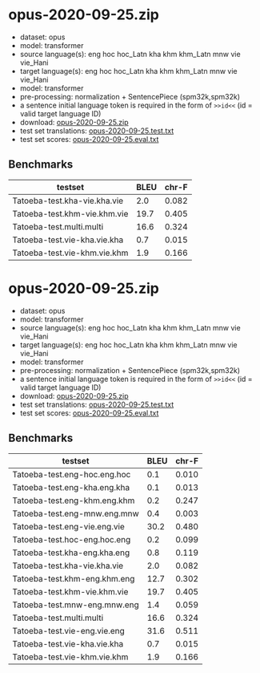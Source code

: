 # opus-2020-09-25.zip

* dataset: opus
* model: transformer
* source language(s): eng hoc hoc_Latn kha khm khm_Latn mnw vie vie_Hani
* target language(s): eng hoc hoc_Latn kha khm khm_Latn mnw vie vie_Hani
* model: transformer
* pre-processing: normalization + SentencePiece (spm32k,spm32k)
* a sentence initial language token is required in the form of `>>id<<` (id = valid target language ID)
* download: [opus-2020-09-25.zip](https://object.pouta.csc.fi/Tatoeba-MT-models/aav-aav/opus-2020-09-25.zip)
* test set translations: [opus-2020-09-25.test.txt](https://object.pouta.csc.fi/Tatoeba-MT-models/aav-aav/opus-2020-09-25.test.txt)
* test set scores: [opus-2020-09-25.eval.txt](https://object.pouta.csc.fi/Tatoeba-MT-models/aav-aav/opus-2020-09-25.eval.txt)

## Benchmarks

| testset               | BLEU  | chr-F |
|-----------------------|-------|-------|
| Tatoeba-test.kha-vie.kha.vie 	| 2.0 	| 0.082 |
| Tatoeba-test.khm-vie.khm.vie 	| 19.7 	| 0.405 |
| Tatoeba-test.multi.multi 	| 16.6 	| 0.324 |
| Tatoeba-test.vie-kha.vie.kha 	| 0.7 	| 0.015 |
| Tatoeba-test.vie-khm.vie.khm 	| 1.9 	| 0.166 |

# opus-2020-09-25.zip

* dataset: opus
* model: transformer
* source language(s): eng hoc hoc_Latn kha khm khm_Latn mnw vie vie_Hani
* target language(s): eng hoc hoc_Latn kha khm khm_Latn mnw vie vie_Hani
* model: transformer
* pre-processing: normalization + SentencePiece (spm32k,spm32k)
* a sentence initial language token is required in the form of `>>id<<` (id = valid target language ID)
* download: [opus-2020-09-25.zip](https://object.pouta.csc.fi/Tatoeba-MT-models/aav-aav/opus-2020-09-25.zip)
* test set translations: [opus-2020-09-25.test.txt](https://object.pouta.csc.fi/Tatoeba-MT-models/aav-aav/opus-2020-09-25.test.txt)
* test set scores: [opus-2020-09-25.eval.txt](https://object.pouta.csc.fi/Tatoeba-MT-models/aav-aav/opus-2020-09-25.eval.txt)

## Benchmarks

| testset               | BLEU  | chr-F |
|-----------------------|-------|-------|
| Tatoeba-test.eng-hoc.eng.hoc 	| 0.1 	| 0.010 |
| Tatoeba-test.eng-kha.eng.kha 	| 0.1 	| 0.013 |
| Tatoeba-test.eng-khm.eng.khm 	| 0.2 	| 0.247 |
| Tatoeba-test.eng-mnw.eng.mnw 	| 0.4 	| 0.003 |
| Tatoeba-test.eng-vie.eng.vie 	| 30.2 	| 0.480 |
| Tatoeba-test.hoc-eng.hoc.eng 	| 0.2 	| 0.099 |
| Tatoeba-test.kha-eng.kha.eng 	| 0.8 	| 0.119 |
| Tatoeba-test.kha-vie.kha.vie 	| 2.0 	| 0.082 |
| Tatoeba-test.khm-eng.khm.eng 	| 12.7 	| 0.302 |
| Tatoeba-test.khm-vie.khm.vie 	| 19.7 	| 0.405 |
| Tatoeba-test.mnw-eng.mnw.eng 	| 1.4 	| 0.059 |
| Tatoeba-test.multi.multi 	| 16.6 	| 0.324 |
| Tatoeba-test.vie-eng.vie.eng 	| 31.6 	| 0.511 |
| Tatoeba-test.vie-kha.vie.kha 	| 0.7 	| 0.015 |
| Tatoeba-test.vie-khm.vie.khm 	| 1.9 	| 0.166 |

